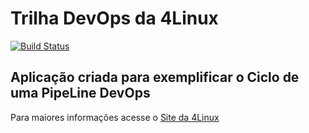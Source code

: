 # Trilha DevOps da 4Linux

<!-- Altere a Flag abaixo com sua URL do Travis -->
[![Build Status](https://travis-ci.com/rosricardo/DevOpsLab-HelloWorld.svg?branch=master)](https://travis-ci.com/rosricardo/DevOpsLab-HelloWorld)

## Aplicação criada para exemplificar o Ciclo de uma PipeLine DevOps


Para maiores informações acesse o [Site da 4Linux](https://www.4linux.com.br/cursos/devops)
